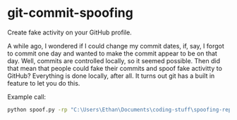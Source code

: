 # git-commit-spoofing
Create fake activity on your GitHub profile.

A while ago, I wondered if I could change my commit dates, if, say, I forgot to commit one day and wanted to make the commit appear to be on that day. Well, commits are controlled locally, so it seemed possible. Then did that mean that people could fake their commits and spoof fake activitty to GitHub? Everything is done locally, after all. It turns out git has a built in feature to let you do this.

Example call:
```cmd
python spoof.py -rp "C:\Users\Ethan\Documents\coding-stuff\spoofing-repo-hahaha" -sd 2023-01-01 -ed 2023-03-16
```
